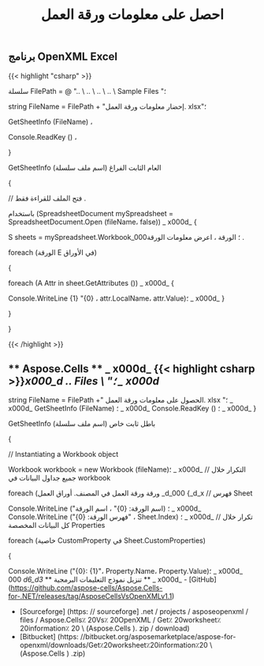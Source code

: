 ﻿---
title: احصل على معلومات ورقة العمل
type: docs
weight: 50
url: /ar/net/get-worksheet-information/
---
## **برنامج OpenXML Excel**
{{< highlight "csharp" >}}

 سلسلة FilePath = @ ".. \ .. \ .. \ .. \ Sample Files \"؛

string FileName = FilePath + "إحضار معلومات ورقة العمل. xlsx"؛

GetSheetInfo (FileName) ،

Console.ReadKey () ،

}

GetSheetInfo العام الثابت الفراغ (اسم ملف سلسلة)

{  // فتح الملف للقراءة فقط .  باستخدام (SpreadsheetDocument mySpreadsheet = SpreadsheetDocument.Open (fileName، false)) _ x000d_  {  S sheets = mySpreadsheet.Workbook_000؛ الورقة ، اعرض معلومات الورقة .  foreach (الورقة E في الأوراق)   {  foreach (A Attr in sheet.GetAttributes ()) _ x000d_  {  Console.WriteLine {1} "{0} ، attr.LocalName، attr.Value)؛ _ x000d_ }  }  }   {{< /highlight >}} ## ** Aspose.Cells ** _ x000d_ {{< highlight csharp >}}_x000_d .. Files \ "؛ _ x000d_  string FileName = FilePath +" الحصول على معلومات ورقة العمل. xlsx "؛ _ x000d_  GetSheetInfo (FileName) ؛ _ x000d_  Console.ReadKey () ؛ _ x000d_ }

GetSheetInfo باطل ثابت خاص (اسم ملف سلسلة)

{  // Instantiating a Workbook object  Workbook workbook = new Workbook (fileName)؛ _ x000d_  // التكرار خلال جميع جداول البيانات في workbook  foreach (ورقة ورقة العمل في المصنف. أوراق العمل _d_000 {_d_x // فهرس Sheet  Console.WriteLine ("اسم الورقة: {0}" ، اسم الورقة) ؛ _ x000d_  Console.WriteLine ("فهرس الورقة: {0}" ، Sheet.Index) ؛ _ x000d_  // تكرار خلال كل البيانات المخصصة Properties  foreach (خاصية CustomProperty في Sheet.CustomProperties)   {  Console.WriteLine ("{0}: {1}"، Property.Name، Property.Value)؛ _ x000d_ 000 _d6_d3_ ** تنزيل نموذج التعليمات البرمجية ** _ x000d_ - [GitHub] (https://github.com/aspose-cells/Aspose.Cells-for-.NET/releases/tag/AsposeCellsVsOpenXMLv1.1)  - [Sourceforge] (https: // sourceforge] .net / projects / asposeopenxml / files / Aspose.Cells٪ 20Vs٪ 20OpenXML / Get٪ 20worksheet٪ 20information٪ 20 \ (Aspose.Cells \). zip / download)  - [Bitbucket] (https: //bitbucket.org/asposemarketplace/aspose-for-openxml/downloads/Get٪20worksheet٪20information٪20 \ (Aspose.Cells \) .zip) 